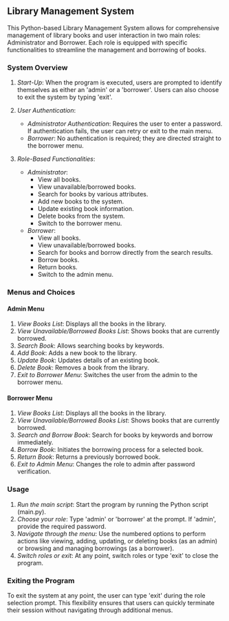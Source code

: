 ## Library Management System

This Python-based Library Management System allows for comprehensive management of library books and user interaction in two main roles: Administrator and Borrower. Each role is equipped with specific functionalities to streamline the management and borrowing of books.

### System Overview

1. *Start-Up*: When the program is executed, users are prompted to identify themselves as either an 'admin' or a 'borrower'. Users can also choose to exit the system by typing 'exit'.

2. *User Authentication*: 
   - *Administrator Authentication*: Requires the user to enter a password. If authentication fails, the user can retry or exit to the main menu.
   - *Borrower*: No authentication is required; they are directed straight to the borrower menu.

3. *Role-Based Functionalities*:
   - *Administrator*:
     - View all books.
     - View unavailable/borrowed books.
     - Search for books by various attributes.
     - Add new books to the system.
     - Update existing book information.
     - Delete books from the system.
     - Switch to the borrower menu.
   - *Borrower*:
     - View all books.
     - View unavailable/borrowed books.
     - Search for books and borrow directly from the search results.
     - Borrow books.
     - Return books.
     - Switch to the admin menu.

### Menus and Choices

#### Admin Menu
1. *View Books List*: Displays all the books in the library.
2. *View Unavailable/Borrowed Books List*: Shows books that are currently borrowed.
3. *Search Book*: Allows searching books by keywords.
4. *Add Book*: Adds a new book to the library.
5. *Update Book*: Updates details of an existing book.
6. *Delete Book*: Removes a book from the library.
7. *Exit to Borrower Menu*: Switches the user from the admin to the borrower menu.

#### Borrower Menu
1. *View Books List*: Displays all the books in the library.
2. *View Unavailable/Borrowed Books List*: Shows books that are currently borrowed.
3. *Search and Borrow Book*: Search for books by keywords and borrow immediately.
4. *Borrow Book*: Initiates the borrowing process for a selected book.
5. *Return Book*: Returns a previously borrowed book.
6. *Exit to Admin Menu*: Changes the role to admin after password verification.

### Usage

1. *Run the main script*: Start the program by running the Python script (main.py).
2. *Choose your role*: Type 'admin' or 'borrower' at the prompt. If 'admin', provide the required password.
3. *Navigate through the menu*: Use the numbered options to perform actions like viewing, adding, updating, or deleting books (as an admin) or browsing and managing borrowings (as a borrower).
4. *Switch roles or exit*: At any point, switch roles or type 'exit' to close the program.

### Exiting the Program

To exit the system at any point, the user can type 'exit' during the role selection prompt. This flexibility ensures that users can quickly terminate their session without navigating through additional menus.
